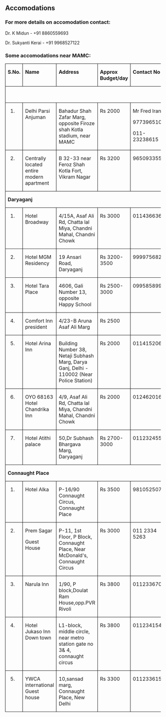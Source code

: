 ## Accomodations

### For more details on accomodation contact: 

Dr. K Midun - +91 8860559693

Dr. Sukyanti Kerai - +91 9968527122

### Some accomodations near MAMC: 


<table class="MsoTableGrid" border="1" cellspacing="0" cellpadding="0" style="border-collapse:collapse;border:none">

<tbody>

<tr>

<td width="37" valign="top" style="width:28.1pt;border:solid windowtext 1.0pt;
  padding:0in 5.4pt 0in 5.4pt">

<strong>S.No.</strong>

</td>

<td width="140" valign="top" style="width:104.9pt;border:solid windowtext 1.0pt;
  border-left:none;padding:0in 5.4pt 0in 5.4pt">

<strong>Name</strong>

</td>

<td width="132" valign="top" style="width:98.9pt;border:solid windowtext 1.0pt;
  border-left:none;padding:0in 5.4pt 0in 5.4pt">

<strong>Address</strong>

</td>

<td width="124" valign="top" style="width:92.85pt;border:solid windowtext 1.0pt;
  border-left:none;padding:0in 5.4pt 0in 5.4pt">

<strong>Approx Budget/day</strong>

</td>

<td width="96" valign="top" style="width:72.15pt;border:solid windowtext 1.0pt;
  border-left:none;padding:0in 5.4pt 0in 5.4pt">

<strong>Contact No</strong>

</td>

<td width="72" valign="top" style="width:53.9pt;border:solid windowtext 1.0pt;
  border-left:none;padding:0in 5.4pt 0in 5.4pt">

<strong>Distance</strong>

</td>



<tr>

<td width="601" colspan="6" valign="top" style="width:450.8pt;border:solid windowtext 1.0pt;
  border-top:none;padding:0in 5.4pt 0in 5.4pt">

 

</td>



<tr>

<td width="37" valign="top" style="width:28.1pt;border:solid windowtext 1.0pt;
  border-top:none;padding:0in 5.4pt 0in 5.4pt">

1.

</td>

<td width="140" valign="top" style="width:104.9pt;border-top:none;border-left:
  none;border-bottom:solid windowtext 1.0pt;border-right:solid windowtext 1.0pt;
  padding:0in 5.4pt 0in 5.4pt">

Delhi Parsi Anjuman

 

</td>

<td width="132" valign="top" style="width:98.9pt;border-top:none;border-left:
  none;border-bottom:solid windowtext 1.0pt;border-right:solid windowtext 1.0pt;
  padding:0in 5.4pt 0in 5.4pt">

Bahadur Shah Zafar Marg, opposite Firoze shah Kotla stadium, near MAMC

</td>

<td width="124" valign="top" style="width:92.85pt;border-top:none;border-left:
  none;border-bottom:solid windowtext 1.0pt;border-right:solid windowtext 1.0pt;
  padding:0in 5.4pt 0in 5.4pt">

Rs 2000

</td>

<td width="96" valign="top" style="width:72.15pt;border-top:none;border-left:
  none;border-bottom:solid windowtext 1.0pt;border-right:solid windowtext 1.0pt;
  padding:0in 5.4pt 0in 5.4pt">

Mr Fred Irani

9773965100

011-23238615

</td>

<td width="72" valign="top" style="width:53.9pt;border-top:none;border-left:none;
  border-bottom:solid windowtext 1.0pt;border-right:solid windowtext 1.0pt;
  padding:0in 5.4pt 0in 5.4pt">

270 meters

</td>



<tr>

<td width="37" valign="top" style="width:28.1pt;border:solid windowtext 1.0pt;
  border-top:none;padding:0in 5.4pt 0in 5.4pt">

2.

</td>

<td width="140" valign="top" style="width:104.9pt;border-top:none;border-left:
  none;border-bottom:solid windowtext 1.0pt;border-right:solid windowtext 1.0pt;
  padding:0in 5.4pt 0in 5.4pt">

Centrally located entire modern apartment

</td>

<td width="132" valign="top" style="width:98.9pt;border-top:none;border-left:
  none;border-bottom:solid windowtext 1.0pt;border-right:solid windowtext 1.0pt;
  padding:0in 5.4pt 0in 5.4pt">

B 32-33 near Feroz Shah Kotla Fort, Vikram Nagar

</td>

<td width="124" valign="top" style="width:92.85pt;border-top:none;border-left:
  none;border-bottom:solid windowtext 1.0pt;border-right:solid windowtext 1.0pt;
  padding:0in 5.4pt 0in 5.4pt">

Rs 3200

</td>

<td width="96" valign="top" style="width:72.15pt;border-top:none;border-left:
  none;border-bottom:solid windowtext 1.0pt;border-right:solid windowtext 1.0pt;
  padding:0in 5.4pt 0in 5.4pt">

9650933556

</td>

<td width="72" valign="top" style="width:53.9pt;border-top:none;border-left:none;
  border-bottom:solid windowtext 1.0pt;border-right:solid windowtext 1.0pt;
  padding:0in 5.4pt 0in 5.4pt">

700 meters

</td>



<tr>

<td width="601" colspan="6" valign="top" style="width:450.8pt;border:solid windowtext 1.0pt;
  border-top:none;padding:0in 5.4pt 0in 5.4pt">

<strong>Daryaganj</strong>

</td>



<tr>

<td width="37" valign="top" style="width:28.1pt;border:solid windowtext 1.0pt;
  border-top:none;padding:0in 5.4pt 0in 5.4pt">

1.

</td>

<td width="140" valign="top" style="width:104.9pt;border-top:none;border-left:
  none;border-bottom:solid windowtext 1.0pt;border-right:solid windowtext 1.0pt;
  padding:0in 5.4pt 0in 5.4pt">

Hotel Broadway

</td>

<td width="132" valign="top" style="width:98.9pt;border-top:none;border-left:
  none;border-bottom:solid windowtext 1.0pt;border-right:solid windowtext 1.0pt;
  padding:0in 5.4pt 0in 5.4pt">

4/15A, Asaf Ali Rd, Chatta lal Miya, Chandni Mahal, Chandni Chowk

</td>

<td width="124" valign="top" style="width:92.85pt;border-top:none;border-left:
  none;border-bottom:solid windowtext 1.0pt;border-right:solid windowtext 1.0pt;
  padding:0in 5.4pt 0in 5.4pt">

Rs 3000

</td>

<td width="96" valign="top" style="width:72.15pt;border-top:none;border-left:
  none;border-bottom:solid windowtext 1.0pt;border-right:solid windowtext 1.0pt;
  padding:0in 5.4pt 0in 5.4pt">

01143663600

</td>

<td width="72" valign="top" style="width:53.9pt;border-top:none;border-left:none;
  border-bottom:solid windowtext 1.0pt;border-right:solid windowtext 1.0pt;
  padding:0in 5.4pt 0in 5.4pt">

1.9km

</td>



<tr>

<td width="37" valign="top" style="width:28.1pt;border:solid windowtext 1.0pt;
  border-top:none;padding:0in 5.4pt 0in 5.4pt">

2.

</td>

<td width="140" valign="top" style="width:104.9pt;border-top:none;border-left:
  none;border-bottom:solid windowtext 1.0pt;border-right:solid windowtext 1.0pt;
  padding:0in 5.4pt 0in 5.4pt">

Hotel MGM Residency

</td>

<td width="132" valign="top" style="width:98.9pt;border-top:none;border-left:
  none;border-bottom:solid windowtext 1.0pt;border-right:solid windowtext 1.0pt;
  padding:0in 5.4pt 0in 5.4pt">

19 Ansari Road, Daryaganj

</td>

<td width="124" valign="top" style="width:92.85pt;border-top:none;border-left:
  none;border-bottom:solid windowtext 1.0pt;border-right:solid windowtext 1.0pt;
  padding:0in 5.4pt 0in 5.4pt">

Rs 3200-3500

</td>

<td width="96" valign="top" style="width:72.15pt;border-top:none;border-left:
  none;border-bottom:solid windowtext 1.0pt;border-right:solid windowtext 1.0pt;
  padding:0in 5.4pt 0in 5.4pt">

9999756821

</td>

<td width="72" valign="top" style="width:53.9pt;border-top:none;border-left:none;
  border-bottom:solid windowtext 1.0pt;border-right:solid windowtext 1.0pt;
  padding:0in 5.4pt 0in 5.4pt">

2km

</td>



<tr>

<td width="37" valign="top" style="width:28.1pt;border:solid windowtext 1.0pt;
  border-top:none;padding:0in 5.4pt 0in 5.4pt">

3.

</td>

<td width="140" valign="top" style="width:104.9pt;border-top:none;border-left:
  none;border-bottom:solid windowtext 1.0pt;border-right:solid windowtext 1.0pt;
  padding:0in 5.4pt 0in 5.4pt">

Hotel Tara Place

</td>

<td width="132" valign="top" style="width:98.9pt;border-top:none;border-left:
  none;border-bottom:solid windowtext 1.0pt;border-right:solid windowtext 1.0pt;
  padding:0in 5.4pt 0in 5.4pt">

4606, Gali Number 13, opposite Happy School

</td>

<td width="124" valign="top" style="width:92.85pt;border-top:none;border-left:
  none;border-bottom:solid windowtext 1.0pt;border-right:solid windowtext 1.0pt;
  padding:0in 5.4pt 0in 5.4pt">

Rs 2500-3000

</td>

<td width="96" valign="top" style="width:72.15pt;border-top:none;border-left:
  none;border-bottom:solid windowtext 1.0pt;border-right:solid windowtext 1.0pt;
  padding:0in 5.4pt 0in 5.4pt">

09958589981

</td>

<td width="72" valign="top" style="width:53.9pt;border-top:none;border-left:none;
  border-bottom:solid windowtext 1.0pt;border-right:solid windowtext 1.0pt;
  padding:0in 5.4pt 0in 5.4pt">

2.4 Km

</td>



<tr>

<td width="37" valign="top" style="width:28.1pt;border:solid windowtext 1.0pt;
  border-top:none;padding:0in 5.4pt 0in 5.4pt">

4.

</td>

<td width="140" valign="top" style="width:104.9pt;border-top:none;border-left:
  none;border-bottom:solid windowtext 1.0pt;border-right:solid windowtext 1.0pt;
  padding:0in 5.4pt 0in 5.4pt">

Comfort Inn president

</td>

<td width="132" valign="top" style="width:98.9pt;border-top:none;border-left:
  none;border-bottom:solid windowtext 1.0pt;border-right:solid windowtext 1.0pt;
  padding:0in 5.4pt 0in 5.4pt">

4/23-B Aruna Asaf Ali Marg

</td>

<td width="124" valign="top" style="width:92.85pt;border-top:none;border-left:
  none;border-bottom:solid windowtext 1.0pt;border-right:solid windowtext 1.0pt;
  padding:0in 5.4pt 0in 5.4pt">

Rs 2500

</td>

<td width="96" valign="top" style="width:72.15pt;border-top:none;border-left:
  none;border-bottom:solid windowtext 1.0pt;border-right:solid windowtext 1.0pt;
  padding:0in 5.4pt 0in 5.4pt">

 

</td>

<td width="72" valign="top" style="width:53.9pt;border-top:none;border-left:none;
  border-bottom:solid windowtext 1.0pt;border-right:solid windowtext 1.0pt;
  padding:0in 5.4pt 0in 5.4pt">

 

</td>



<tr>

<td width="37" valign="top" style="width:28.1pt;border:solid windowtext 1.0pt;
  border-top:none;padding:0in 5.4pt 0in 5.4pt">

5.

</td>

<td width="140" valign="top" style="width:104.9pt;border-top:none;border-left:
  none;border-bottom:solid windowtext 1.0pt;border-right:solid windowtext 1.0pt;
  padding:0in 5.4pt 0in 5.4pt">

Hotel Arina Inn

</td>

<td width="132" valign="top" style="width:98.9pt;border-top:none;border-left:
  none;border-bottom:solid windowtext 1.0pt;border-right:solid windowtext 1.0pt;
  padding:0in 5.4pt 0in 5.4pt">

Building Number 38, Netaji Subhash Marg, Darya Ganj, Delhi - 110002 (Near Police Station)

</td>

<td width="124" valign="top" style="width:92.85pt;border-top:none;border-left:
  none;border-bottom:solid windowtext 1.0pt;border-right:solid windowtext 1.0pt;
  padding:0in 5.4pt 0in 5.4pt">

Rs 2000

</td>

<td width="96" valign="top" style="width:72.15pt;border-top:none;border-left:
  none;border-bottom:solid windowtext 1.0pt;border-right:solid windowtext 1.0pt;
  padding:0in 5.4pt 0in 5.4pt">

01141520627

</td>

<td width="72" valign="top" style="width:53.9pt;border-top:none;border-left:none;
  border-bottom:solid windowtext 1.0pt;border-right:solid windowtext 1.0pt;
  padding:0in 5.4pt 0in 5.4pt">

800 meters

</td>



<tr>

<td width="37" valign="top" style="width:28.1pt;border:solid windowtext 1.0pt;
  border-top:none;padding:0in 5.4pt 0in 5.4pt">

6.

</td>

<td width="140" valign="top" style="width:104.9pt;border-top:none;border-left:
  none;border-bottom:solid windowtext 1.0pt;border-right:solid windowtext 1.0pt;
  padding:0in 5.4pt 0in 5.4pt">

OYO 68163 Hotel Chandrika Inn

</td>

<td width="132" valign="top" style="width:98.9pt;border-top:none;border-left:
  none;border-bottom:solid windowtext 1.0pt;border-right:solid windowtext 1.0pt;
  padding:0in 5.4pt 0in 5.4pt">

4/9, Asaf Ali Rd, Chatta lal Miya, Chandni Mahal, Chandni Chowk

</td>

<td width="124" valign="top" style="width:92.85pt;border-top:none;border-left:
  none;border-bottom:solid windowtext 1.0pt;border-right:solid windowtext 1.0pt;
  padding:0in 5.4pt 0in 5.4pt">

Rs 2000

</td>

<td width="96" valign="top" style="width:72.15pt;border-top:none;border-left:
  none;border-bottom:solid windowtext 1.0pt;border-right:solid windowtext 1.0pt;
  padding:0in 5.4pt 0in 5.4pt">

01246201616

</td>

<td width="72" valign="top" style="width:53.9pt;border-top:none;border-left:none;
  border-bottom:solid windowtext 1.0pt;border-right:solid windowtext 1.0pt;
  padding:0in 5.4pt 0in 5.4pt">

1.8km

</td>



<tr>

<td width="37" valign="top" style="width:28.1pt;border:solid windowtext 1.0pt;
  border-top:none;padding:0in 5.4pt 0in 5.4pt">

7.

</td>

<td width="140" valign="top" style="width:104.9pt;border-top:none;border-left:
  none;border-bottom:solid windowtext 1.0pt;border-right:solid windowtext 1.0pt;
  padding:0in 5.4pt 0in 5.4pt">

Hotel Atithi palace

</td>

<td width="132" valign="top" style="width:98.9pt;border-top:none;border-left:
  none;border-bottom:solid windowtext 1.0pt;border-right:solid windowtext 1.0pt;
  padding:0in 5.4pt 0in 5.4pt">

50,Dr Subhash Bhargava Marg, Daryaganj

</td>

<td width="124" valign="top" style="width:92.85pt;border-top:none;border-left:
  none;border-bottom:solid windowtext 1.0pt;border-right:solid windowtext 1.0pt;
  padding:0in 5.4pt 0in 5.4pt">

Rs 2700-3000

</td>

<td width="96" valign="top" style="width:72.15pt;border-top:none;border-left:
  none;border-bottom:solid windowtext 1.0pt;border-right:solid windowtext 1.0pt;
  padding:0in 5.4pt 0in 5.4pt">

01123245546

</td>

<td width="72" valign="top" style="width:53.9pt;border-top:none;border-left:none;
  border-bottom:solid windowtext 1.0pt;border-right:solid windowtext 1.0pt;
  padding:0in 5.4pt 0in 5.4pt">

1.4km

</td>



<tr>

<td width="601" colspan="6" valign="top" style="width:450.8pt;border:solid windowtext 1.0pt;
  border-top:none;padding:0in 5.4pt 0in 5.4pt">

<strong>Connaught Place</strong>

</td>



<tr>

<td width="37" valign="top" style="width:28.1pt;border:solid windowtext 1.0pt;
  border-top:none;padding:0in 5.4pt 0in 5.4pt">

1.

</td>

<td width="140" valign="top" style="width:104.9pt;border-top:none;border-left:
  none;border-bottom:solid windowtext 1.0pt;border-right:solid windowtext 1.0pt;
  padding:0in 5.4pt 0in 5.4pt">

Hotel Alka

</td>

<td width="132" valign="top" style="width:98.9pt;border-top:none;border-left:
  none;border-bottom:solid windowtext 1.0pt;border-right:solid windowtext 1.0pt;
  padding:0in 5.4pt 0in 5.4pt">

P-16/90 Connaught Circus, Connaught Place

</td>

<td width="124" valign="top" style="width:92.85pt;border-top:none;border-left:
  none;border-bottom:solid windowtext 1.0pt;border-right:solid windowtext 1.0pt;
  padding:0in 5.4pt 0in 5.4pt">

Rs 3500

</td>

<td width="96" valign="top" style="width:72.15pt;border-top:none;border-left:
  none;border-bottom:solid windowtext 1.0pt;border-right:solid windowtext 1.0pt;
  padding:0in 5.4pt 0in 5.4pt">

9810525070

</td>

<td width="72" valign="top" style="width:53.9pt;border-top:none;border-left:none;
  border-bottom:solid windowtext 1.0pt;border-right:solid windowtext 1.0pt;
  padding:0in 5.4pt 0in 5.4pt">

3.4 km

</td>



<tr>

<td width="37" valign="top" style="width:28.1pt;border:solid windowtext 1.0pt;
  border-top:none;padding:0in 5.4pt 0in 5.4pt">

2.

</td>

<td width="140" valign="top" style="width:104.9pt;border-top:none;border-left:
  none;border-bottom:solid windowtext 1.0pt;border-right:solid windowtext 1.0pt;
  padding:0in 5.4pt 0in 5.4pt">

Prem Sagar

Guest House

</td>

<td width="132" valign="top" style="width:98.9pt;border-top:none;border-left:
  none;border-bottom:solid windowtext 1.0pt;border-right:solid windowtext 1.0pt;
  padding:0in 5.4pt 0in 5.4pt">

P-11, 1st Floor, P Block, Connaught Place, Near McDonald's, Connaught Circus

</td>

<td width="124" valign="top" style="width:92.85pt;border-top:none;border-left:
  none;border-bottom:solid windowtext 1.0pt;border-right:solid windowtext 1.0pt;
  padding:0in 5.4pt 0in 5.4pt">

Rs 3000

</td>

<td width="96" valign="top" style="width:72.15pt;border-top:none;border-left:
  none;border-bottom:solid windowtext 1.0pt;border-right:solid windowtext 1.0pt;
  padding:0in 5.4pt 0in 5.4pt">

011 2334 5263

</td>

<td width="72" valign="top" style="width:53.9pt;border-top:none;border-left:none;
  border-bottom:solid windowtext 1.0pt;border-right:solid windowtext 1.0pt;
  padding:0in 5.4pt 0in 5.4pt">

3.5 km

</td>



<tr>

<td width="37" valign="top" style="width:28.1pt;border:solid windowtext 1.0pt;
  border-top:none;padding:0in 5.4pt 0in 5.4pt">

3.

</td>

<td width="140" valign="top" style="width:104.9pt;border-top:none;border-left:
  none;border-bottom:solid windowtext 1.0pt;border-right:solid windowtext 1.0pt;
  padding:0in 5.4pt 0in 5.4pt">

Narula Inn

</td>

<td width="132" valign="top" style="width:98.9pt;border-top:none;border-left:
  none;border-bottom:solid windowtext 1.0pt;border-right:solid windowtext 1.0pt;
  padding:0in 5.4pt 0in 5.4pt">

1/90, P block,Doulat Ram House,opp.PVR Rivoli

</td>

<td width="124" valign="top" style="width:92.85pt;border-top:none;border-left:
  none;border-bottom:solid windowtext 1.0pt;border-right:solid windowtext 1.0pt;
  padding:0in 5.4pt 0in 5.4pt">

Rs 3800

</td>

<td width="96" valign="top" style="width:72.15pt;border-top:none;border-left:
  none;border-bottom:solid windowtext 1.0pt;border-right:solid windowtext 1.0pt;
  padding:0in 5.4pt 0in 5.4pt">

01123367035

</td>

<td width="72" valign="top" style="width:53.9pt;border-top:none;border-left:none;
  border-bottom:solid windowtext 1.0pt;border-right:solid windowtext 1.0pt;
  padding:0in 5.4pt 0in 5.4pt">

 

</td>



<tr>

<td width="37" valign="top" style="width:28.1pt;border:solid windowtext 1.0pt;
  border-top:none;padding:0in 5.4pt 0in 5.4pt">

4.

</td>

<td width="140" valign="top" style="width:104.9pt;border-top:none;border-left:
  none;border-bottom:solid windowtext 1.0pt;border-right:solid windowtext 1.0pt;
  padding:0in 5.4pt 0in 5.4pt">

Hotel Jukaso Inn Down town

</td>

<td width="132" valign="top" style="width:98.9pt;border-top:none;border-left:
  none;border-bottom:solid windowtext 1.0pt;border-right:solid windowtext 1.0pt;
  padding:0in 5.4pt 0in 5.4pt">

L1-block, middle circle, near metro station gate no 3& 4, connaught circus

</td>

<td width="124" valign="top" style="width:92.85pt;border-top:none;border-left:
  none;border-bottom:solid windowtext 1.0pt;border-right:solid windowtext 1.0pt;
  padding:0in 5.4pt 0in 5.4pt">

Rs 3800

</td>

<td width="96" valign="top" style="width:72.15pt;border-top:none;border-left:
  none;border-bottom:solid windowtext 1.0pt;border-right:solid windowtext 1.0pt;
  padding:0in 5.4pt 0in 5.4pt">

01123415450

</td>

<td width="72" valign="top" style="width:53.9pt;border-top:none;border-left:none;
  border-bottom:solid windowtext 1.0pt;border-right:solid windowtext 1.0pt;
  padding:0in 5.4pt 0in 5.4pt">

3.8 km

</td>



<tr>

<td width="37" valign="top" style="width:28.1pt;border:solid windowtext 1.0pt;
  border-top:none;padding:0in 5.4pt 0in 5.4pt">

5.

</td>

<td width="140" valign="top" style="width:104.9pt;border-top:none;border-left:
  none;border-bottom:solid windowtext 1.0pt;border-right:solid windowtext 1.0pt;
  padding:0in 5.4pt 0in 5.4pt">

YWCA international Guest house

</td>

<td width="132" valign="top" style="width:98.9pt;border-top:none;border-left:
  none;border-bottom:solid windowtext 1.0pt;border-right:solid windowtext 1.0pt;
  padding:0in 5.4pt 0in 5.4pt">

10,sansad marg, Connaught Place, New Delhi

</td>

<td width="124" valign="top" style="width:92.85pt;border-top:none;border-left:
  none;border-bottom:solid windowtext 1.0pt;border-right:solid windowtext 1.0pt;
  padding:0in 5.4pt 0in 5.4pt">

Rs 3300

</td>

<td width="96" valign="top" style="width:72.15pt;border-top:none;border-left:
  none;border-bottom:solid windowtext 1.0pt;border-right:solid windowtext 1.0pt;
  padding:0in 5.4pt 0in 5.4pt">

01123361561

</td>

<td width="72" valign="top" style="width:53.9pt;border-top:none;border-left:none;
  border-bottom:solid windowtext 1.0pt;border-right:solid windowtext 1.0pt;
  padding:0in 5.4pt 0in 5.4pt">

4.5 km

</td>


